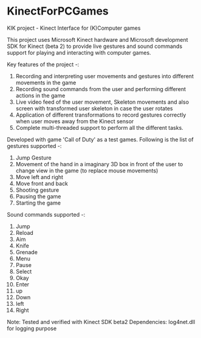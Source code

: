 KinectForPCGames
================
KIK project - Kinect Interface for (K)Computer games

This project uses Microsoft Kinect hardware and Microsoft development SDK for Kinect (beta 2) to provide live gestures and sound commands support for playing and interacting with computer games.

Key features of the project -:
1) Recording and interpreting user movements and gestures into different movements in the game
2) Recording sound commands from the user and performing different actions in the game
3) Live video feed of the user movement, Skeleton movements and also screen with transformed user skeleton in case the user rotates
4) Application of different transformations to record gestures correctly when user moves away from the Kinect sensor
5) Complete multi-threaded support to perform all the different tasks.

Developed with game 'Call of Duty' as a test games. Following is the list of gestures supported -:
1) Jump Gesture
2) Movement of the hand in a imaginary 3D box in front of the user to change view in the game (to replace mouse movements)
3) Move left and right
4) Move front and back
5) Shooting gesture
6) Pausing the game
7) Starting the game

Sound commands supported -:
1) Jump
2) Reload
3) Aim
4) Knife
5) Grenade
6) Menu
7) Pause
8) Select
9) Okay
10) Enter
11) up
12) Down
13) left
14) Right


Note: Tested and verified with Kinect SDK beta2
Dependencies: log4net.dll for logging purpose
